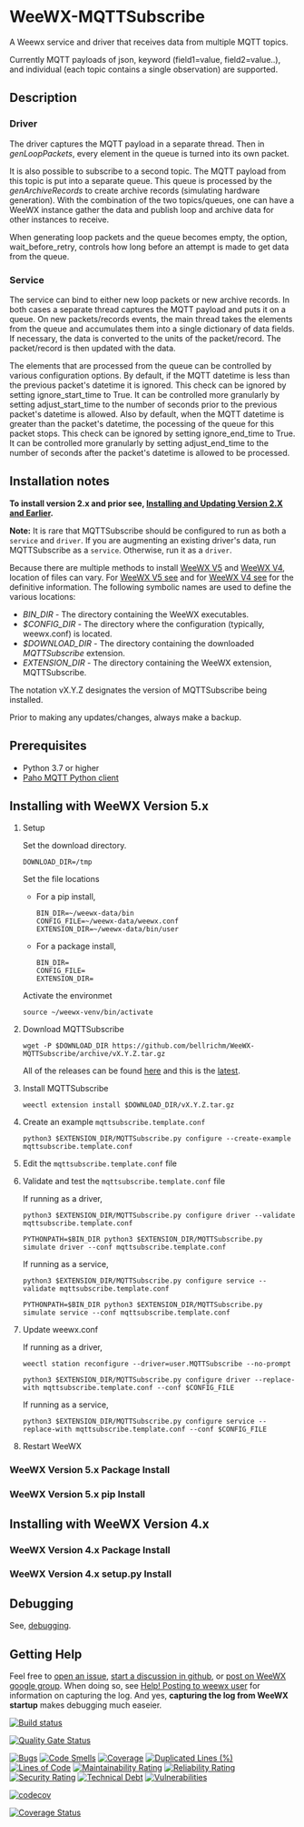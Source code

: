 # WeeWX-MQTTSubscribe

A Weewx service and driver that receives data from multiple MQTT topics.

Currently MQTT payloads of json, keyword (field1=value, field2=value..),
and individual (each topic contains a single observation) are supported.

## Description

### **Driver**

The driver captures the MQTT payload in a separate thread.
Then in *genLoopPackets*, every element in the queue is turned into its own packet.

It is also possible to subscribe to a second topic. The MQTT payload from this topic is put into a separate queue.
This queue is processed by the *genArchiveRecords* to create archive records (simulating hardware generation).
With the combination of the two topics/queues,
one can have a WeeWX instance gather the data and publish loop and archive data for other instances to receive.

When generating loop packets and the queue becomes empty, the option, wait_before_retry,
controls how long before an attempt is made to get data from the queue.

### **Service**

The service can bind to either new loop packets or new archive records.
In both cases a separate thread captures the MQTT payload and puts it on a queue.
On new packets/records events, the main thread takes the elements from the queue and accumulates them into a single dictionary of data fields.
If necessary, the data is converted to the units of the packet/record. The packet/record is then updated with the data.

The elements that are processed from the queue can be controlled by various configuration options.
By default, if the MQTT datetime is less than the previous packet's datetime it is ignored.
This check can be ignored by setting ignore_start_time to True.
It can be controlled more granularly by setting adjust_start_time to the number of seconds prior to the previous packet's datetime is allowed.
Also by default, when the MQTT datetime is greater than the packet's datetime, the pocessing of the queue for this packet stops.
This check can be ignored by setting ignore_end_time to True.
It can be controlled more granularly by setting adjust_end_time to the number of seconds after the packet's datetime is allowed to be processed.

## Installation notes

**To install version 2.x and prior see,
[Installing and Updating Version 2.X and Earlier](https://github.com/bellrichm/WeeWX-MQTTSubscribe/wiki/Installing-and-updating-version-2.x-and-earlier).**

**Note:** It is rare that MQTTSubscribe should be configured to run as both a `service` and `driver`.
If you are augmenting an existing driver's data, run MQTTSubscribe as a `service`. Otherwise, run it as a `driver`.

Because there are multiple methods to install [WeeWX V5](https://weewx.com/docs/5.0/usersguide/installing/) and
[WeeWX V4](http://weewx.com/docs/4.10/usersguide.htm#installing), location of files can vary.
For [WeeWX V5 see](https://weewx.com/docs/5.0/usersguide/where/) and
for [WeeWX V4 see](http://weewx.com/docs/4.10/usersguide.htm#Where_to_find_things) for the definitive information.
The following symbolic names are used to define the various locations:

* *BIN_DIR*       - The directory containing the WeeWX executables.
* *$CONFIG_DIR*   - The directory where the configuration (typically, weewx.conf) is located.
* *$DOWNLOAD_DIR* - The directory containing the downloaded *MQTTSubscribe* extension.
* *EXTENSION_DIR* - The directory containing the WeeWX extension, MQTTSubscribe.

The notation vX.Y.Z designates the version of MQTTSubscribe being installed.

Prior to making any updates/changes, always make a backup.

## Prerequisites

* Python 3.7 or higher
* [Paho MQTT Python client](https://pypi.org/project/paho-mqtt/)

## Installing with WeeWX Version 5.x

1. Setup

    Set the download directory.

    ```
    DOWNLOAD_DIR=/tmp
    ```

    Set the file locations

    * For a pip install,

        ```
        BIN_DIR=~/weewx-data/bin
        CONFIG_FILE=~/weewx-data/weewx.conf
        EXTENSION_DIR=~/weewx-data/bin/user
        ```

    * For a package install,

        ```
        BIN_DIR=
        CONFIG_FILE=
        EXTENSION_DIR=
        ```

    Activate the environmet

    ```
    source ~/weewx-venv/bin/activate
    ```

2. Download MQTTSubscribe

    ```
    wget -P $DOWNLOAD_DIR https://github.com/bellrichm/WeeWX-MQTTSubscribe/archive/vX.Y.Z.tar.gz
    ```

    All of the releases can be found [here](https://github.com/bellrichm/WeeWX-MQTTSubscribe/releases) and this is the [latest](https://github.com/bellrichm/WeeWX-MQTTSubscribe/releases/latest).

3. Install MQTTSubscribe

    ```
    weectl extension install $DOWNLOAD_DIR/vX.Y.Z.tar.gz
    ```

4. Create an example `mqttsubscribe.template.conf`

    ```
    python3 $EXTENSION_DIR/MQTTSubscribe.py configure --create-example mqttsubscribe.template.conf
    ```

5. Edit the `mqttsubscribe.template.conf` file

6. Validate and test the `mqttsubscribe.template.conf` file

    If running as a driver,

    ```
    python3 $EXTENSION_DIR/MQTTSubscribe.py configure driver --validate mqttsubscribe.template.conf
    ```

    ```
    PYTHONPATH=$BIN_DIR python3 $EXTENSION_DIR/MQTTSubscribe.py simulate driver --conf mqttsubscribe.template.conf
    ```

    If running as a service,

    ```
    python3 $EXTENSION_DIR/MQTTSubscribe.py configure service --validate mqttsubscribe.template.conf
    ```

    ```
    PYTHONPATH=$BIN_DIR python3 $EXTENSION_DIR/MQTTSubscribe.py simulate service --conf mqttsubscribe.template.conf
    ```

7. Update weewx.conf

    If running as a driver,

    ```
    weectl station reconfigure --driver=user.MQTTSubscribe --no-prompt
    ```

    ```
    python3 $EXTENSION_DIR/MQTTSubscribe.py configure driver --replace-with mqttsubscribe.template.conf --conf $CONFIG_FILE
    ```

    If running as a service,

    ```
    python3 $EXTENSION_DIR/MQTTSubscribe.py configure service --replace-with mqttsubscribe.template.conf --conf $CONFIG_FILE

    ```

8. Restart WeeWX

### WeeWX Version 5.x Package Install

### WeeWX Version 5.x pip Install

## Installing with WeeWX Version 4.x

### WeeWX Version 4.x Package Install

### WeeWX Version 4.x setup.py Install

## Debugging

See, [debugging](https://github.com/bellrichm/WeeWX-MQTTSubscribe/wiki/Debugging).

## Getting Help

Feel free to [open an issue](https://github.com/bellrichm/WeeWX-MQTTSubscribe/issues/new),
[start a discussion in github](https://github.com/bellrichm/WeeWX-MQTTSubscribe/discussions/new),
or [post on WeeWX google group](https://groups.google.com/g/weewx-user).
When doing so, see [Help! Posting to weewx user](https://github.com/weewx/weewx/wiki/Help!-Posting-to-weewx-user)
for information on capturing the log.
And yes, **capturing the log from WeeWX startup** makes debugging much easeier.

[![Build status](https://ci.appveyor.com/api/projects/status/r0e08p7qt278thax?svg=true)](https://ci.appveyor.com/project/bellrichm/weewx-mqttsubscribe-master)

[![Quality Gate Status](https://sonarcloud.io/api/project_badges/measure?project=bellrichm_WeeWX-MQTTSubscribe&metric=alert_status)](https://sonarcloud.io/dashboard?id=bellrichm_WeeWX-MQTTSubscribe)

[![Bugs](https://sonarcloud.io/api/project_badges/measure?project=bellrichm_WeeWX-MQTTSubscribe&metric=bugs)](https://sonarcloud.io/dashboard?id=bellrichm_WeeWX-MQTTSubscribe)
[![Code Smells](https://sonarcloud.io/api/project_badges/measure?project=bellrichm_WeeWX-MQTTSubscribe&metric=code_smells)](https://sonarcloud.io/dashboard?id=bellrichm_WeeWX-MQTTSubscribe)
[![Coverage](https://sonarcloud.io/api/project_badges/measure?project=bellrichm_WeeWX-MQTTSubscribe&metric=coverage)](https://sonarcloud.io/dashboard?id=bellrichm_WeeWX-MQTTSubscribe)
[![Duplicated Lines (%)](https://sonarcloud.io/api/project_badges/measure?project=bellrichm_WeeWX-MQTTSubscribe&metric=duplicated_lines_density)](https://sonarcloud.io/dashboard?id=bellrichm_WeeWX-MQTTSubscribe)
[![Lines of Code](https://sonarcloud.io/api/project_badges/measure?project=bellrichm_WeeWX-MQTTSubscribe&metric=ncloc)](https://sonarcloud.io/dashboard?id=bellrichm_WeeWX-MQTTSubscribe)
[![Maintainability Rating](https://sonarcloud.io/api/project_badges/measure?project=bellrichm_WeeWX-MQTTSubscribe&metric=sqale_rating)](https://sonarcloud.io/dashboard?id=bellrichm_WeeWX-MQTTSubscribe)
[![Reliability Rating](https://sonarcloud.io/api/project_badges/measure?project=bellrichm_WeeWX-MQTTSubscribe&metric=reliability_rating)](https://sonarcloud.io/dashboard?id=bellrichm_WeeWX-MQTTSubscribe)
[![Security Rating](https://sonarcloud.io/api/project_badges/measure?project=bellrichm_WeeWX-MQTTSubscribe&metric=security_rating)](https://sonarcloud.io/dashboard?id=bellrichm_WeeWX-MQTTSubscribe)
[![Technical Debt](https://sonarcloud.io/api/project_badges/measure?project=bellrichm_WeeWX-MQTTSubscribe&metric=sqale_index)](https://sonarcloud.io/dashboard?id=bellrichm_WeeWX-MQTTSubscribe)
[![Vulnerabilities](https://sonarcloud.io/api/project_badges/measure?project=bellrichm_WeeWX-MQTTSubscribe&metric=vulnerabilities)](https://sonarcloud.io/dashboard?id=bellrichm_WeeWX-MQTTSubscribe)

[![codecov](https://codecov.io/gh/bellrichm/WeeWX-MQTTSubscribe/branch/master/graph/badge.svg)](https://codecov.io/gh/bellrichm/WeeWX-MQTTSubscribe)

[![Coverage Status](https://coveralls.io/repos/github/bellrichm/WeeWX-MQTTSubscribe/badge.svg?branch=master&service=github)](https://coveralls.io/github/bellrichm/WeeWX-MQTTSubscribe?branch=master)
